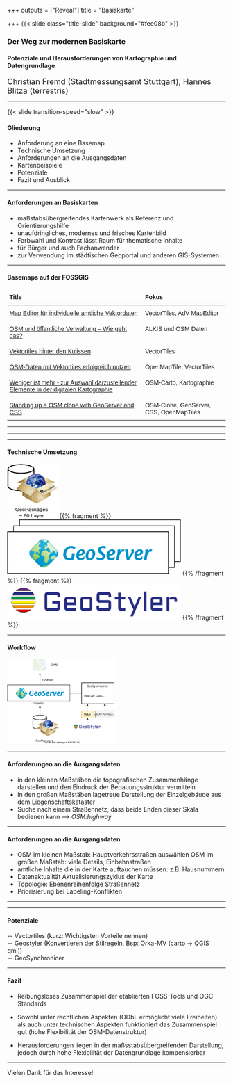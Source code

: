+++
outputs = ["Reveal"]
title = "Basiskarte"

+++
{{< slide class="title-slide" background="#fee08b" >}}
### Der Weg zur modernen Basiskarte
#### Potenziale und Herausforderungen von Kartographie und Datengrundlage  

 <font size="4"> Christian Fremd (Stadtmessungsamt Stuttgart), Hannes Blitza (terrestris) </font>

---
{{< slide transition-speed="slow" >}}
#### Gliederung
- Anforderung an eine Basemap
- Technische Umsetzung
- Anforderungen an die Ausgangsdaten
- Kartenbeispiele
- Potenziale
- Fazit und Ausblick

---
#### Anforderungen an Basiskarten

- maßstabsübergreifendes Kartenwerk als Referenz und Orientierungshilfe
- unaufdringliches, modernes und frisches Kartenbild
- Farbwahl und Kontrast lässt Raum für thematische Inhalte
- für Bürger und auch Fachanwender
- zur Verwendung im städtischen Geoportal und anderen GIS-Systemen

---
#### Basemaps auf der FOSSGIS

<style type="text/css">
.tg  {border:none;border-collapse:collapse;border-spacing:0;}
.tg td{border-style:solid;border-width:0px;font-family:Arial, sans-serif;font-size:14px;overflow:hidden;
  padding:10px 5px;word-break:normal;}
.tg th{border-style:solid;border-width:0px;font-family:Arial, sans-serif;font-size:14px;font-weight:normal;
  overflow:hidden;padding:10px 5px;word-break:normal;}
.tg .tg-1wig{font-weight:bold;text-align:left;vertical-align:top}
.tg .tg-0lax{text-align:left;vertical-align:top}
.tg .tg-tf2e{text-align:left;vertical-align:top}
</style>
<table class="tg">
<thead>
  <tr>
    <th class="tg-1wig">Title</th>
    <th class="tg-1wig">Fokus</th>
  </tr>
</thead>
<tbody>
  <tr>
    <td class="tg-0lax"><a href="https://media.ccc.de/v/fossgis2020-2988-map-editor-fr-individuelle-amtliche-vektorkarten">Map Editor für individuelle amtliche Vektordaten</a></td>
    <td class="tg-tf2e">VectorTiles, AdV MapEditor</td>
  </tr>
  <tr>
    <td class="tg-0lax"><a href="https://media.ccc.de/v/fossgis2019-567-osm-und-ffentliche-verwaltung-wie-geht-das-">OSM und öffentliche Verwaltung – Wie geht das?</a></td>
    <td class="tg-tf2e">ALKIS und OSM Daten</td>
  </tr>
  <tr>
    <td class="tg-0lax"><a href="https://media.ccc.de/v/fossgis2019-558-vektortiles-hinter-den-kulissen#t=12">Vektortiles hinter den Kulissen</a></td>
    <td class="tg-tf2e">VectorTiles</td>
  </tr>
  <tr>
    <td class="tg-0lax"><a href="https://media.ccc.de/v/fossgis2020-3082-osm-daten-mit-vektortiles-erfolgreich-nutzen#t=340">OSM-Daten mit Vektortiles erfolgreich nutzen</a></td>
    <td class="tg-tf2e">OpenMapTile, VectorTiles</td>
  </tr>
  <tr>
    <td class="tg-0lax"><a href="https://media.ccc.de/v/fossgis2020-3126-weniger-ist-mehr-zur-auswahl-darzustellender-elemente-in-der-digitalen-kartographie">Weniger ist mehr - zur Auswahl darzustellender Elemente in der digitalen Kartographie</a></td>
    <td class="tg-tf2e">OSM-Carto, Kartographie</td>
  </tr>
  <tr>
    <td class="tg-0lax"><a href="https://media.ccc.de/v/fossgis2020-3126-weniger-ist-mehr-zur-auswahl-darzustellender-elemente-in-der-digitalen-kartographie">Standing up a OSM clone with GeoServer and CSS</a></td>
    <td class="tg-tf2e">OSM-Clone, GeoServer, CSS, OpenMapTiles</td>
  </tr>
</tbody>
</table>

---
<section data-background-iframe="ol1.html" data-background-interactive>
</section>

---
<section data-background-iframe="ol1-1.html" data-background-interactive>
</section>

---
#### Technische Umsetzung
<img src="img/gpkg.png" width="116px" class="plain" />  
{{% fragment %}} <img src="img/gs.svg" width="400px" class="plain" /> {{% /fragment %}}  
{{% fragment %}} <img src="img/geostyler-logo-full.svg" width="400px" class="plain" /> {{% /fragment %}}
<!-- - Datenformat
- Vektortiles vs. Rastertiles  
- Kartenrenderer  
- Stilformat
- Ausgabeformat -->

---
#### Workflow
<img src="img/technische_umsetzung.svg" width="50%" class="plain" />

---
#### Anforderungen an die Ausgangsdaten
- in den kleinen Maßstäben die topografischen Zusammenhänge darstellen und den Eindruck der Bebauungsstruktur vermitteln  
- in den großen Maßstäben lagetreue Darstellung der Einzelgebäude aus dem Liegenschaftskataster  
- Suche nach einem Straßennetz, dass beide Enden dieser Skala bedienen kann --> _OSM:highway_  

---
#### Anforderungen an die Ausgangsdaten
- OSM im kleinen Maßstab: Hauptverkehrsstraßen auswählen
OSM im großen Maßstab: viele Details, Einbahnstraßen  
- amtliche Inhalte die in der Karte auftauchen müssen: z.B. Hausnummern  
- Datenaktualität  Aktualisierungszyklus der Karte  
- Topologie: Ebenenreihenfolge Straßennetz  
- Priorisierung bei Labeling-Konflikten  

---

<section data-background-iframe="ol2.html" data-background-interactive>
</section>

---
#### Potenziale
-- Vectortiles (kurz: Wichtigsten Vorteile nennen)  
-- Geostyler (Konvertieren der Stilregeln, Bsp: Orka-MV (carto -> QGIS qml))  
-- GeoSynchronicer  

---
#### Fazit
- Reibungsloses Zusammenspiel der etablierten FOSS-Tools und OGC-Standards

- Sowohl unter rechtlichen Aspekten (ODbL ermöglicht viele Freiheiten) als auch unter technischen Aspekten funktioniert das Zusammenspiel gut (hohe Flexibilität der OSM-Datenstruktur)

- Herausforderungen liegen in der maßsstabsübergreifenden Darstellung, jedoch durch hohe Flexibilität der Datengrundlage kompensierbar

---
Vielen Dank für das Interesse!

